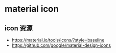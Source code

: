 # material icon

## icon 资源

- https://material.io/tools/icons/?style=baseline
- https://github.com/google/material-design-icons
